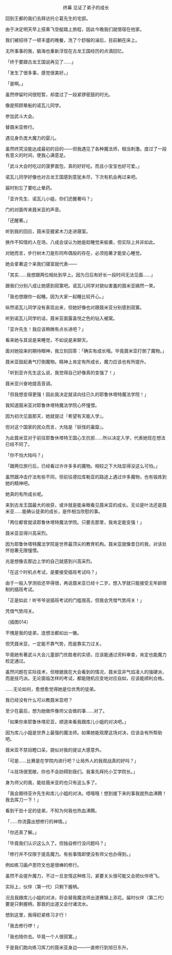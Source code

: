 <p align="center">终幕 见证了弟子的成长</p>

回到王都的我们去拜访托仑葛先生的宅邸。

由于决定明天早上搭乘飞空艇踏上旅程，因此今晚我们就借宿在他家。

我们被招待了一顿丰盛的晚餐，洗了个舒服的澡后，目前躺在床上。

无所事事的我，脑海也重新浮现在古龙王国经历的点滴回忆。

「终于要跟古龙王国说再见了……」

「发生了很多事，感觉很美好。」

「是啊。」

虽然停留时间很短暂，却度过了一段紧锣密鼓的时光。

像是照顾晕船的诺瓦儿同学。

参加武斗大会。

替聂米亚修行。

遇见身负庞大魔力的婴儿。

虽然终究没能达成最初的目的——但我遇见了各种魔法师，相当刺激。度过了一段有意义的时间，使我心满意足。

「武斗大会时吃过的菠萝面包，真的好好吃。而且小宝宝也好可爱。」

诺瓦儿同学好像也对古龙王国感到意犹未尽，下次有机会再过来吧。

届时别忘了要吃止晕药。

「亚许先生、诺瓦儿小姐，你们还醒著吗？」

门的对面传来聂米亚的声音。

「还醒著。」

听到我的回应，聂米亚握紧木刀走进寝室。

换作不知情的人在场，八成会误认为她是趁睡觉来偷袭，但实际上并非如此。

对她而言，步行树木刀是形同布偶般的存在，必须抱著才能安心睡觉。

她会拿著这个来我们寝室就代表——

「其实……我想跟两位相处到早上。因为日后有好长一段时间无法见面……」

跟我们分别八成让她感到寂寞吧。诺瓦儿同学对貌似害羞的聂米亚嫣然一笑。

「我也想跟你一起睡。因为大家一起睡比较开心。」

纵然诺瓦儿同学没有表现出来，但她好像也对跟聂米亚分别感到寂寞。

听到诺瓦儿同学的话，聂米亚面露喜悦之色的钻入被窝。

「亚许先生！我应该稍微有点长进吧？」

看来她与其说是来睡觉，不如说是来聊天。

面对她投来的期待眼神，我立刻回答：「确实有成长哦。毕竟聂米亚打倒了魔物。」

聂米亚鼓起勇气打倒魔物。精神上肯定有所成长，魔力应该也有所提升。

「听到亚许先生这么说，我觉得自己好像真的变强了！」

聂米亚兴奋地提高音调。

「但我想变得更强！因此我决定就读向往已久的耶鲁休塔特魔法学院！」

我知道聂米亚对耶鲁休塔特魔法学院心怀憧憬。

因为初次见面那天，她就提过『希望有天能入学』。

但对这个国家的民众而言，大陆是『妖怪的巢窟』。

为此聂米亚对于前往耶鲁休塔特王国心生抗拒……所以决定入学，代表她现在想法已经不同了。

「你不怕大陆吗？」

「跟两位旅行后，已经看过许许多多的魔物。相较之下大陆显得没这么可怕。」

虽然跟冲击疗法有些不同，但前往德拉库勒亚的路途上遇过许多魔物，也有锻炼到她的精神吧。

她真的有所成长呢。

来到古龙王国最大的收获，或许就是能亲眼看见聂米亚的成长。无论是叶法还是聂米亚……能确认徒弟的成长，是件相当欣慰的事。

「两位都曾就读耶鲁休塔特魔法学院。只要去那里，我肯定能变强！」

聂米亚显得兴高采烈。

因为耶鲁休塔特魔法学院是世界最顶尖的教育机构。聂米亚就像昔日的我，对该处怀抱著无限憧憬。

光是想像去那边上学的自己就感到兴高采烈。

「在这个时机点考试，是要接受插班考试吗？」

由于一般入学测验还早得很，再说聂米亚已经十二岁。想入学就只能接受无年龄限制的插班考试。

「正是如此！听爷爷说插班考试的门槛很高，但我会凭借气势闯关！」

凭借气势闯关。

（插图014）

不愧是我的徒弟，连想法都如出一辙。

但凭聂米亚，一定能不靠气势，而是靠实力过关。

毕竟她有著武斗大会儿童部门优胜者的实绩，应该能通过资料审查，肯定也能魔力检定通过。

虽然问题在实际技术，但根据我在大会看到的情况，聂米亚非气焰凌人的强硬派，而是技巧派。无论面临怎样的考试，都能随机应变地对应自如，应该能顺利合格。

……无论如何，愈想愈觉得她是位优秀的徒弟。

我已经没有什么可以教聂米亚吧？

至少在最后，想为她做件像师父会做的事……对了。

「如果你来耶鲁休塔尼亚，顺道来看我跟库儿小姐的对决吧。」

因为库儿小姐是世界上最强的魔法师。如果她能观摩这场对决，应该会有所帮助吧。

聂米亚不禁目瞪口呆，貌似对我的提议大感意外。

「可是……比赛是在学院内进行吧？让局外人的我观战真的好吗？」

「斗技场很宽敞，你也不会妨碍到我们。我事先拜托小艾学院长。」

身为师父的我，能给聂米亚的也只有这么多了。

「我会期待亚许先生和库儿小姐的对决。唔哦哦！想到接下来的事我就热血沸腾！我去挥刀一下！」

看到干劲十足的徒弟，不知为何我也热血沸腾。

「……你流露出想修行的神情。」

「你还真了解。」

「毕竟我们认识这么久了。但独自修行没问题吗？」

「修行并不仅限于提高魔力。有些事情即使没有师父也办得到。」

例如练习画卢恩符文也是很棒的修行。

虽然不会提升魔力，不过一旦怠惰这种练习，紧要关头很可能又会把伙伴喷飞。

实际上，伙伴（第一代）只剩下握柄。

况且我跟库儿小姐的对决，将会替我魔法师出道赛锦上添花。届时伙伴（第二代）要是只剩握柄，那我的出道又会付诸流水。

想到这里，我得赶紧练习才行！

「我去修行啰！」

「我也陪你去。毕竟一个人很寂寞。」

于是我们跑向练习挥刀的聂米亚身边——一直修行到旭日东升。


